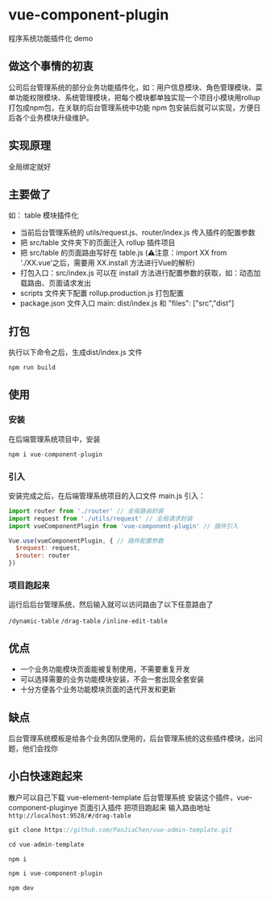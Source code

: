 # vue-component-plugin

程序系统功能插件化 demo

## 做这个事情的初衷

公司后台管理系统的部分业务功能插件化，如：用户信息模块、角色管理模块、菜单功能权限模块、系统管理模块，把每个模块都单独实现一个项目小模块用rollup打包成npm包，在关联的后台管理系统中功能 npm 包安装后就可以实现，方便日后各个业务模块升级维护。

## 实现原理

全局绑定就好

## 主要做了

如： table 模块插件化

+ 当前后台管理系统的 utils/request.js、router/index.js 传入插件的配置参数
+ 把 src/table 文件夹下的页面迁入 rollup 插件项目
+ 把 src/table 的页面路由写好在 table.js (⚠️注意：import XX from './XX.vue'之后，需要用 XX.install 方法进行Vue的解析)
+ 打包入口：src/index.js 可以在 install 方法进行配置参数的获取，如：动态加载路由、页面请求发出
+ scripts 文件夹下配置 rollup.production.js 打包配置
+ package.json 文件入口 main: dist/index.js 和  "files": ["src","dist"]

## 打包

执行以下命令之后，生成dist/index.js 文件

```js
npm run build

```

## 使用

### 安装

在后端管理系统项目中，安装

```js
npm i vue-component-plugin

```

### 引入

安装完成之后，在后端管理系统项目的入口文件 main.js 引入：

```js
import router from './router' // 全局路由封装
import request from './utils/request' // 全局请求封装
import vueComponentPlugin from 'vue-component-plugin' // 插件引入

Vue.use(vueComponentPlugin, { // 插件配置参数
  $request: request,
  $router: router
})

```
### 项目跑起来

运行后后台管理系统，然后输入就可以访问路由了以下任意路由了

`/dynamic-table`
`/drag-table`
`/inline-edit-table`

## 优点

+ 一个业务功能模块页面能被复制使用，不需要重复开发
+ 可以选择需要的业务功能模块安装，不会一套出现全套安装
+ 十分方便各个业务功能模块页面的迭代开发和更新


## 缺点

后台管理系统模板是给各个业务团队使用的，后台管理系统的这些插件模块，出问题，他们会找你

## 小白快速跑起来

散户可以自己下载 vue-element-template 后台管理系统
安装这个插件，vue-component-pluginye
页面引入插件
把项目跑起来
输入路由地址`http://localhost:9528/#/drag-table`

```js
git clone https://github.com/PanJiaChen/vue-admin-template.git

cd vue-admin-template

npm i

npm i vue-component-plugin

npm dev

```